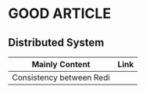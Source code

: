 # GOOD ARTICLE
## Distributed System
|Mainly Content| Link|
|---|---|
|Consistency between Redi||
<!--stackedit_data:
eyJoaXN0b3J5IjpbMTEwMTk0ODA3OV19
-->